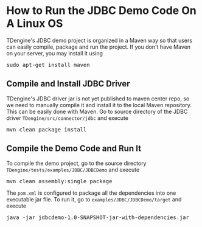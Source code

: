 # How to Run the JDBC Demo Code On A Linux OS
TDengine's JDBC demo project is organized in a Maven way so that users can easily compile, package and run the project. If you don't have Maven on your server, you may install it using
<pre>sudo apt-get install maven</pre>

## Compile and Install JDBC Driver
TDengine's JDBC driver jar is not yet published to maven center repo, so we need to manually compile it and install it to the local Maven repository. This can be easily done with Maven. Go to source directory of the JDBC driver ``TDengine/src/connector/jdbc`` and execute
<pre>mvn clean package install</pre>

## Compile the Demo Code and Run It
To compile the demo project, go to the source directory ``TDengine/tests/examples/JDBC/JDBCDemo`` and execute
<pre>mvn clean assembly:single package</pre>
The ``pom.xml`` is configured to package all the dependencies into one executable jar file. To run it, go to ``examples/JDBC/JDBCDemo/target`` and execute
<pre>java -jar jdbcdemo-1.0-SNAPSHOT-jar-with-dependencies.jar</pre>
